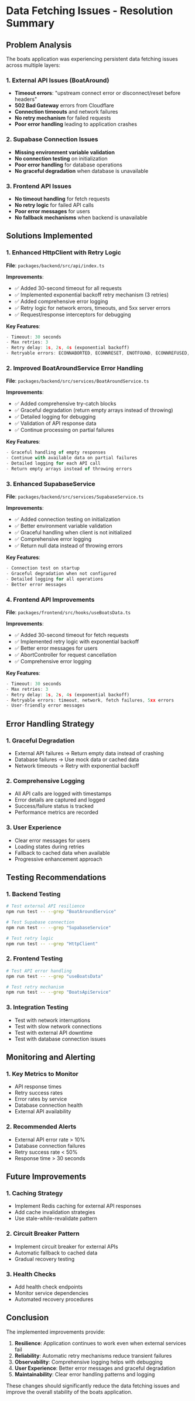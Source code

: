 # Data Fetching Issues - Resolution Summary

## Problem Analysis

The boats application was experiencing persistent data fetching issues across multiple layers:

### 1. External API Issues (BoatAround)

- **Timeout errors**: "upstream connect error or disconnect/reset before headers"
- **502 Bad Gateway** errors from Cloudflare
- **Connection timeouts** and network failures
- **No retry mechanism** for failed requests
- **Poor error handling** leading to application crashes

### 2. Supabase Connection Issues

- **Missing environment variable validation**
- **No connection testing** on initialization
- **Poor error handling** for database operations
- **No graceful degradation** when database is unavailable

### 3. Frontend API Issues

- **No timeout handling** for fetch requests
- **No retry logic** for failed API calls
- **Poor error messages** for users
- **No fallback mechanisms** when backend is unavailable

## Solutions Implemented

### 1. Enhanced HttpClient with Retry Logic

**File**: `packages/backend/src/api/index.ts`

**Improvements**:

- ✅ Added 30-second timeout for all requests
- ✅ Implemented exponential backoff retry mechanism (3 retries)
- ✅ Added comprehensive error logging
- ✅ Retry logic for network errors, timeouts, and 5xx server errors
- ✅ Request/response interceptors for debugging

**Key Features**:

```typescript
- Timeout: 30 seconds
- Max retries: 3
- Retry delay: 1s, 2s, 4s (exponential backoff)
- Retryable errors: ECONNABORTED, ECONNRESET, ENOTFOUND, ECONNREFUSED, 5xx errors
```

### 2. Improved BoatAroundService Error Handling

**File**: `packages/backend/src/services/BoatAroundService.ts`

**Improvements**:

- ✅ Added comprehensive try-catch blocks
- ✅ Graceful degradation (return empty arrays instead of throwing)
- ✅ Detailed logging for debugging
- ✅ Validation of API response data
- ✅ Continue processing on partial failures

**Key Features**:

```typescript
- Graceful handling of empty responses
- Continue with available data on partial failures
- Detailed logging for each API call
- Return empty arrays instead of throwing errors
```

### 3. Enhanced SupabaseService

**File**: `packages/backend/src/services/SupabaseService.ts`

**Improvements**:

- ✅ Added connection testing on initialization
- ✅ Better environment variable validation
- ✅ Graceful handling when client is not initialized
- ✅ Comprehensive error logging
- ✅ Return null data instead of throwing errors

**Key Features**:

```typescript
- Connection test on startup
- Graceful degradation when not configured
- Detailed logging for all operations
- Better error messages
```

### 4. Frontend API Improvements

**File**: `packages/frontend/src/hooks/useBoatsData.ts`

**Improvements**:

- ✅ Added 30-second timeout for fetch requests
- ✅ Implemented retry logic with exponential backoff
- ✅ Better error messages for users
- ✅ AbortController for request cancellation
- ✅ Comprehensive error logging

**Key Features**:

```typescript
- Timeout: 30 seconds
- Max retries: 3
- Retry delay: 1s, 2s, 4s (exponential backoff)
- Retryable errors: timeout, network, fetch failures, 5xx errors
- User-friendly error messages
```

## Error Handling Strategy

### 1. Graceful Degradation

- External API failures → Return empty data instead of crashing
- Database failures → Use mock data or cached data
- Network timeouts → Retry with exponential backoff

### 2. Comprehensive Logging

- All API calls are logged with timestamps
- Error details are captured and logged
- Success/failure status is tracked
- Performance metrics are recorded

### 3. User Experience

- Clear error messages for users
- Loading states during retries
- Fallback to cached data when available
- Progressive enhancement approach

## Testing Recommendations

### 1. Backend Testing

```bash
# Test external API resilience
npm run test -- --grep "BoatAroundService"

# Test Supabase connection
npm run test -- --grep "SupabaseService"

# Test retry logic
npm run test -- --grep "HttpClient"
```

### 2. Frontend Testing

```bash
# Test API error handling
npm run test -- --grep "useBoatsData"

# Test retry mechanism
npm run test -- --grep "BoatsApiService"
```

### 3. Integration Testing

- Test with network interruptions
- Test with slow network connections
- Test with external API downtime
- Test with database connection issues

## Monitoring and Alerting

### 1. Key Metrics to Monitor

- API response times
- Retry success rates
- Error rates by service
- Database connection health
- External API availability

### 2. Recommended Alerts

- External API error rate > 10%
- Database connection failures
- Retry success rate < 50%
- Response time > 30 seconds

## Future Improvements

### 1. Caching Strategy

- Implement Redis caching for external API responses
- Add cache invalidation strategies
- Use stale-while-revalidate pattern

### 2. Circuit Breaker Pattern

- Implement circuit breaker for external APIs
- Automatic fallback to cached data
- Gradual recovery testing

### 3. Health Checks

- Add health check endpoints
- Monitor service dependencies
- Automated recovery procedures

## Conclusion

The implemented improvements provide:

1. **Resilience**: Application continues to work even when external services fail
2. **Reliability**: Automatic retry mechanisms reduce transient failures
3. **Observability**: Comprehensive logging helps with debugging
4. **User Experience**: Better error messages and graceful degradation
5. **Maintainability**: Clear error handling patterns and logging

These changes should significantly reduce the data fetching issues and improve the overall stability of the boats application.
